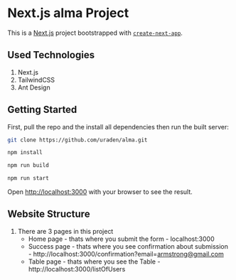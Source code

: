 # Next.js alma Project

This is a [Next.js](https://nextjs.org) project bootstrapped with [`create-next-app`](https://github.com/vercel/next.js/tree/canary/packages/create-next-app).

## Used Technologies
1. Next.js
2. TailwindCSS
3. Ant Design


## Getting Started

First, pull the repo and the install all dependencies then run the built server:

```bash
git clone https://github.com/uraden/alma.git   

npm install

npm run build

npm run start

```

Open [http://localhost:3000](http://localhost:3000) with your browser to see the result.



## Website Structure
1. There are 3 pages in this project 
    * Home page - thats where you submit the form - localhost:3000
    * Success page - thats where you see confirmation about submission - http://localhost:3000/confirmation?email=armstrong@gmail.com
    * Table page - thats where you see the Table - http://localhost:3000/listOfUsers
 

